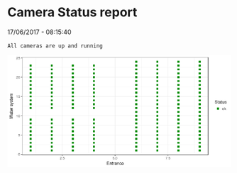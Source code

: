 Camera Status report
================
17/06/2017 - 08:15:40

    All cameras are up and running

![](camreport_files/figure-markdown_github/unnamed-chunk-2-1.png)
